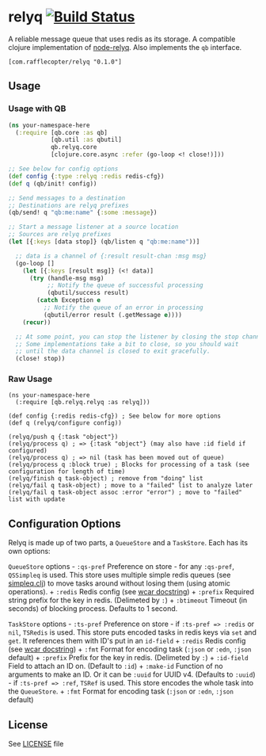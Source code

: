 # relyq [![Build Status][1]][2]

A reliable message queue that uses redis as its storage. A compatible clojure implementation of [node-relyq](https://github.com/Rafflecopter/node-relyq). Also implements the `qb` interface.

```
[com.rafflecopter/relyq "0.1.0"]
```

## Usage

### Usage with QB

```clojure
(ns your-namespace-here
  (:require [qb.core :as qb]
            [qb.util :as qbutil]
            qb.relyq.core
            [clojure.core.async :refer (go-loop <! close!)]))

;; See below for config options
(def config {:type :relyq :redis redis-cfg})
(def q (qb/init! config))

;; Send messages to a destination
;; Destinations are relyq prefixes
(qb/send! q "qb:me:name" {:some :message})

;; Start a message listener at a source location
;; Sources are relyq prefixes
(let [{:keys [data stop]} (qb/listen q "qb:me:name"))]

  ;; data is a channel of {:result result-chan :msg msg}
  (go-loop []
    (let [{:keys [result msg]} (<! data)]
      (try (handle-msg msg)
           ;; Notify the queue of successful processing
           (qbutil/success result)
        (catch Exception e
          ;; Notify the queue of an error in processing
          (qbutil/error result (.getMessage e))))
    (recur))

  ;; At some point, you can stop the listener by closing the stop channel
  ;; Some implementations take a bit to close, so you should wait
  ;; until the data channel is closed to exit gracefully.
  (close! stop))
```

### Raw Usage

```
(ns your-namespace-here
  (:require [qb.relyq.relyq :as relyq]))

(def config {:redis redis-cfg}) ; See below for more options
(def q (relyq/configure config))

(relyq/push q {:task "object"})
(relyq/process q) ; => {:task "object"} (may also have :id field if configured)
(relyq/process q) ; => nil (task has been moved out of queue)
(relyq/process q :block true) ; Blocks for processing of a task (see configuration for length of time)
(relyq/finish q task-object) ; remove from "doing" list
(relyq/fail q task-object) ; move to a "failed" list to analyze later
(relyq/fail q task-object assoc :error "error") ; move to "failed" list with update
```

## Configuration Options

Relyq is made up of two parts, a `QueueStore` and a `TaskStore`. Each has its own options:

`QueueStore` options
    - `:qs-pref` Preference on store
    - for any `:qs-pref`, `QSSimpleq` is used. This store uses multiple simple redis queues (see [simpleq.clj](https://github.com/Rafflecopter/relyq/blob/master/src/clj/qb/relyq/simpleq.clj)) to move tasks around without losing them (using atomic operations).
        + `:redis` Redis config (see [wcar docstring](https://github.com/ptaoussanis/carmine/blob/master/src/taoensso/carmine.clj#L29))
        + `:prefix` Required string prefix for the key in redis. (Delimeted by `:`)
        + `:btimeout` Timeout (in seconds) of blocking process. Defaults to 1 second.

`TaskStore` options
    - `:ts-pref` Preference on store
    - if `:ts-pref => :redis` or `nil`, `TSRedis` is used. This store puts encoded tasks in redis keys via `set` and `get`. It references them with ID's put in an `id-field`
        + `:redis` Redis config (see [wcar docstring](https://github.com/ptaoussanis/carmine/blob/master/src/taoensso/carmine.clj#L29))
        + `:fmt` Format for encoding task (`:json` or `:edn`, `:json` default)
        + `:prefix` Prefix for the key in redis. (Delimeted by `:`)
        + `:id-field` Field to attach an ID on. (Default to `:id`)
        + `:make-id` Function of no arguments to make an ID. Or it can be `:uuid` for UUID v4. (Defaults to `:uuid`)
    - if `:ts-pref => :ref`, `TSRef` is used. This store encodes the whole task into the `QueueStore`.
        + `:fmt` Format for encoding task (`:json` or `:edn`, `:json` default)

## License

See [LICENSE](https://github.com/Rafflecopter/clj-relyq/blob/master/LICENSE) file


[1]: https://travis-ci.org/Rafflecopter/clj-relyq.png?branch=master
[2]: http://travis-ci.org/Rafflecopter/clj-relyq